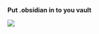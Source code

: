 **Put .obsidian in to you vault**

<img align="center" src="https://github.com/ashie74/obsidian-dotfile/blob/main/2025-04-12-160819_hyprshot.png">
